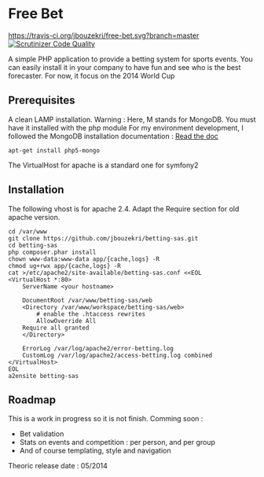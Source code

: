 Free Bet
========

https://travis-ci.org/jbouzekri/free-bet.svg?branch=master
[![Scrutinizer Code Quality](https://scrutinizer-ci.com/g/jbouzekri/free-bet/badges/quality-score.png?b=master)](https://scrutinizer-ci.com/g/jbouzekri/free-bet/?branch=master)

A simple PHP application to provide a betting system for sports events.
You can easily install it in your company to have fun and see who is the best forecaster.
For now, it focus on the 2014 World Cup

Prerequisites
-------------

A clean LAMP installation.
Warning : Here, M stands for MongoDB. You must have it installed with the php module
For my environment development, I followed the MongoDB installation documentation : [Read the doc](http://docs.mongodb.org/manual/installation/)

```
apt-get install php5-mongo
```

The VirtualHost for apache is a standard one for symfony2

Installation
------------

The following vhost is for apache 2.4. Adapt the Require section for old apache version.

```shell
cd /var/www
git clone https://github.com/jbouzekri/betting-sas.git
cd betting-sas
php composer.phar install
chown www-data:www-data app/{cache,logs} -R
chmod ug+rwx app/{cache,logs} -R
cat >/etc/apache2/site-available/betting-sas.conf <<EOL
<VirtualHost *:80>
    ServerName <your hostname>

    DocumentRoot /var/www/betting-sas/web
    <Directory /var/www/workspace/betting-sas/web>
        # enable the .htaccess rewrites
        AllowOverride All
	Require all granted
    </Directory>

    ErrorLog /var/log/apache2/error-betting.log
    CustomLog /var/log/apache2/access-betting.log combined
</VirtualHost>
EOL
a2ensite betting-sas
```

Roadmap
-------

This is a work in progress so it is not finish. Comming soon :
* Bet validation
* Stats on events and competition : per person, and per group
* And of course templating, style and navigation

Theoric release date : 05/2014